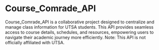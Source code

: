 # Course_Comrade_API
Course_Comrade_API is a collaborative project designed to centralize and manage class information for UTSA students. This API provides seamless access to course details, schedules, and resources, empowering users to navigate their academic journey more efficiently. Note: This API is not officially affiliated with UTSA.

